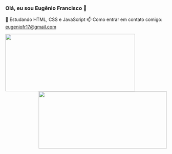 ###   Olá, eu sou Eugênio Francisco 👋

🌱 Estudando HTML, CSS e JavaScript
📫 Como entrar em contato comigo: eugeniofr17@gmail.com

<div align="center" display="inline-blocks">
  <a href="https://github.com/eugeniofr1">
  <img align="left" height="180em" width="405em" src="https://github-readme-stats.vercel.app/api?username=eugeniofr1&show_icons=true&theme=dracula&include_all_commits=true&count_private=true"/>
  <img align= "right" height="180em" width="400em" src="https://github-readme-stats.vercel.app/api/top-langs/?username=eugeniofr1&layout=compact&langs_count=7&theme=dracula"/>
</div>
